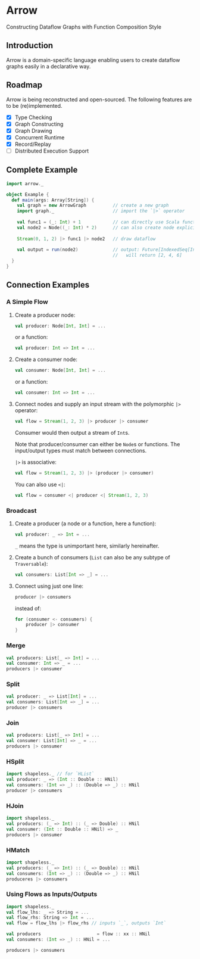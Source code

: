 # Arrow

Constructing Dataflow Graphs with Function Composition Style

## Introduction

Arrow is a domain-specific language enabling users to create dataflow graphs easily in a declarative way.

## Roadmap

Arrow is being reconstructed and open-sourced. The following features are to be (re)implemented.

- [x] Type Checking
- [x] Graph Constructing
- [x] Graph Drawing
- [x] Concurrent Runtime
- [x] Record/Replay
- [ ] Distributed Execution Support

## Complete Example
```scala
import arrow._

object Example {
  def main(args: Array[String]) {
    val graph = new ArrowGraph          // create a new graph
    import graph._                      // import the `|>` operator
    
    val func1 = (_: Int) + 1            // can directly use Scala function
    val node2 = Node((_: Int) * 2)      // can also create node explicitly
    
    Stream(0, 1, 2) |> func1 |> node2   // draw dataflow
    
    val output = run(node2)             // output: Future[IndexedSeq[Int]]
                                        //   will return [2, 4, 6]
  }
}
```

## Connection Examples
### A Simple Flow
1. Create a producer node:

    ```scala
    val producer: Node[Int, Int] = ...
    ```
    
    or a function:
    
    ```scala
    val producer: Int => Int = ...
    ```
    
2. Create a consumer node:

    ```scala
    val consumer: Node[Int, Int] = ...
    ```
    
    or a function:
    
    ```scala
    val consumer: Int => Int = ...
    ```
3. Connect nodes and supply an input stream with the polymorphic `|>` operator:

    ```scala
    val flow = Stream(1, 2, 3) |> producer |> consumer
    ```
    
    Consumer would then output a stream of `Int`s.
    
    Note that producer/consumer can either be `Node`s or functions. The input/output types must match between connections.
    
    `|>` is associative:
    
    ```scala
    val flow = Stream(1, 2, 3) |> (producer |> consumer)
    ```
    You can also use `<|`:
    
    ```scala
    val flow = consumer <| producer <| Stream(1, 2, 3)
    ```

### Broadcast
1. Create a producer (a node or a function, here a function):

    ```scala
    val producer: _ => Int = ...
    ```
    
    `_` means the type is unimportant here, similarly hereinafter.
    
2. Create a bunch of consumers (`List` can also be any subtype of `Traversable`):

    ```scala
    val consumers: List[Int => _] = ...
    ```

3. Connect using just one line:

    ```scala
    producer |> consumers
    ```
    
    instead of:
    
    ```scala
    for (consumer <- consumers) {
        producer |> consumer
    }
    ```

### Merge
```scala
val producers: List[_ => Int] = ...
val consumer: Int => _ = ...
producers |> consumer
```

### Split
```scala
val producer: _ => List[Int] = ...
val consumers: List[Int => _] = ...
producer |> consumers
```

### Join
```scala
val producers: List[_ => Int] = ...
val consumer: List[Int] => _ = ...
producers |> consumer
```

### HSplit
```scala
import shapeless._ // for `HList`
val producer: _ => (Int :: Double :: HNil)
val consumers: (Int => _) :: (Double => _) :: HNil
producer |> consumers
```

### HJoin
```scala
import shapeless._
val producers: (_ => Int) :: (_ => Double) :: HNil
val consumer: (Int :: Double :: HNil) => _
producers |> consumer
```

### HMatch
```scala
import shapeless._
val producers: (_ => Int) :: (_ => Double) :: HNil
val consumers: (Int => _) :: (Double => _) :: HNil
produceres |> consumers
```

### Using Flows as Inputs/Outputs
```scala
import shapeless._
val flow_lhs: _ => String = ...
val flow_rhs: String => Int = ...
val flow = flow_lhs |> flow_rhs // inputs `_`, outputs `Int`

val producers                     = flow :: xx :: HNil
val consumers: (Int => _) :: HNil = ...

producers |> consumers
```